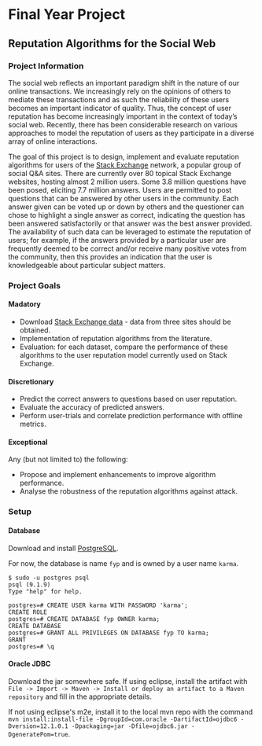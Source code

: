 # Final Year Project

## Reputation Algorithms for the Social Web

### Project Information

The social web reflects an important paradigm shift in the nature of our online transactions. We increasingly rely on the opinions of others to mediate these transactions and as such the reliability of these users becomes an important indicator of quality. Thus, the concept of user reputation has become increasingly important in the context of today’s social web. Recently, there has been considerable research on various approaches to model the reputation of users as they participate in a diverse array of online interactions.

The goal of this project is to design, implement and evaluate reputation algorithms for users of the [Stack Exchange](http://stackexchange.com/) network, a popular group of social Q&A sites. There are currently over 80 topical Stack Exchange websites, hosting almost 2 million users. Some 3.8 million questions have been posed, eliciting 7.7 million answers. Users are permitted to post questions that can be answered by other users in the community. Each answer given can be voted up or down by others and the questioner can chose to highlight a single answer as correct, indicating the question has been answered satisfactorily or that answer was the best answer provided. The availability of such data can be leveraged to estimate the reputation of users; for example, if the answers provided by a particular user are frequently deemed to be correct and/or receive many positive votes from the community, then this provides an indication that the user is knowledgeable about particular subject matters.

### Project Goals

#### Madatory

* Download [Stack Exchange data](http://data.stackexchange.com/) - data from three sites should be obtained.
* Implementation of reputation algorithms from the literature.
* Evaluation: for each dataset, compare the performance of these algorithms to the user reputation model currently used on Stack Exchange.

#### Discretionary

* Predict the correct answers to questions based on user reputation.
* Evaluate the accuracy of predicted answers.
* Perform user-trials and correlate prediction performance with offline metrics.

#### Exceptional

Any (but not limited to) the following:
* Propose and implement enhancements to improve algorithm performance.
* Analyse the robustness of the reputation algorithms against attack.

### Setup

#### Database

Download and install [PostgreSQL](http://www.postgresql.org/download/).

For now, the database is name ```fyp``` and is owned by a user name ```karma```.

    $ sudo -u postgres psql  
    psql (9.1.9)
    Type "help" for help.
    
    postgres=# CREATE USER karma WITH PASSWORD 'karma';
    CREATE ROLE
    postgres=# CREATE DATABASE fyp OWNER karma;
    CREATE DATABASE
    postgres=# GRANT ALL PRIVILEGES ON DATABASE fyp TO karma;
    GRANT
    postgres=# \q

#### Oracle JDBC

Download the jar somewhere safe. If using eclipse, install the artifact with ```File -> Import -> Maven -> Install or deploy an artifact to a Maven repository``` and fill in the appropriate details. 

If not using eclipse's m2e, install it to the local mvn repo with the command ```mvn install:install-file -DgroupId=com.oracle -DartifactId=ojdbc6 -Dversion=12.1.0.1 -Dpackaging=jar -Dfile=ojdbc6.jar -DgeneratePom=true```.
